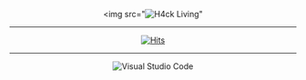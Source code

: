 <div align="center">
  
 <img src="![H4ck Living](https://github.com/H4CK-L/H4CK-L/assets/122271813/ceb03f30-80f6-4d39-9622-f2e53c4ce81f)"



  ---
  [![Hits](https://hits.seeyoufarm.com/api/count/incr/badge.svg?url=https%3A%2F%2Fgithub.com%2Fgjbae1212%2Fhit-counter&count_bg=%2379C83D&title_bg=%23CFF3BE&icon=keybase.svg&icon_color=%23000000&title=hits&edge_flat=false)](https://github.com/H4CK-L)

  ---
</div>

<div align="center">
  
 ![Visual Studio Code](https://img.shields.io/badge/Visual%20Studio%20Code-0078d7.svg?style=for-the-badge&logo=visual-studio-code&logoColor=white)
</div>
<!--
**H4CK-L/H4CK-L** is a ✨ _special_ ✨ repository because its `README.md` (this file) appears on your GitHub profile.

Here are some ideas to get you started:

- 🔭 I’m currently working on ...
- 🌱 I’m currently learning ...
- 👯 I’m looking to collaborate on ...
- 🤔 I’m looking for help with ...
- 💬 Ask me about ...
- 📫 How to reach me: ...
- 😄 Pronouns: ...
- ⚡ Fun fact: ...
-->
